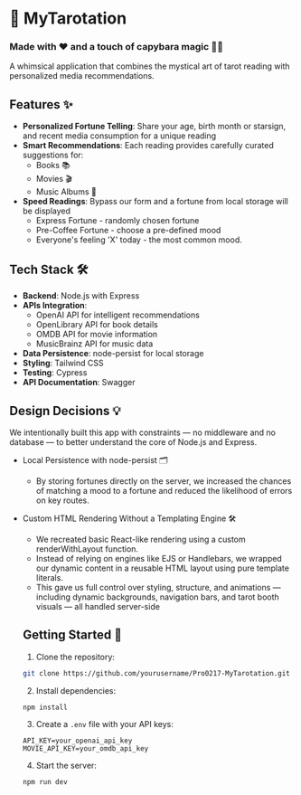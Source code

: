   # 🔮 MyTarotation
  ### Made with ❤️ and a touch of capybara magic 🦫✨

  A whimsical application that combines the mystical art of tarot reading with personalized media recommendations.

  ## Features ✨

  - **Personalized Fortune Telling**: Share your age, birth month or starsign, and recent media consumption for a unique reading
  - **Smart Recommendations**: Each reading provides carefully curated suggestions for:
    -  Books 📚
    -  Movies 🎬 
    -  Music Albums 🎵
  - **Speed Readings**: Bypass our form and a fortune from local storage will be displayed
    - Express Fortune - randomly chosen fortune 
    - Pre-Coffee Fortune - choose a pre-defined mood
    - Everyone's feeling 'X' today - the most common mood.

  ##  Tech Stack 🛠️

  - **Backend**: Node.js with Express
  - **APIs Integration**:
    - OpenAI API for intelligent recommendations
    - OpenLibrary API for book details
    - OMDB API for movie information
    - MusicBrainz API for music data
  - **Data Persistence**: node-persist for local storage
  - **Styling**: Tailwind CSS
  - **Testing**: Cypress
  - **API Documentation**: Swagger


  ## Design Decisions 💡 

We intentionally built this app with constraints — no middleware and no database — to better understand the core of Node.js and Express.

- Local Persistence with node-persist 🗂️
  - By storing fortunes directly on the server, we increased the chances of matching a mood to a fortune and reduced the likelihood of errors on key routes.

- Custom HTML Rendering Without a Templating Engine 🛠️
  - We recreated basic React-like rendering using a custom renderWithLayout function.
  - Instead of relying on engines like EJS or Handlebars, we wrapped our dynamic content in a reusable HTML layout using pure template literals.
  - This gave us full control over styling, structure, and animations — including dynamic backgrounds, navigation bars, and tarot booth visuals — all handled server-side


  ## Getting Started 🚀

  1. Clone the repository:
  ```bash
  git clone https://github.com/yourusername/Pro0217-MyTarotation.git
  ```

  2. Install dependencies:
  ```bash
  npm install
  ```

  3. Create a `.env` file with your API keys:
  ```env
  API_KEY=your_openai_api_key
  MOVIE_API_KEY=your_omdb_api_key
  ```

  4. Start the server:
  ```bash
  npm run dev
  ```
